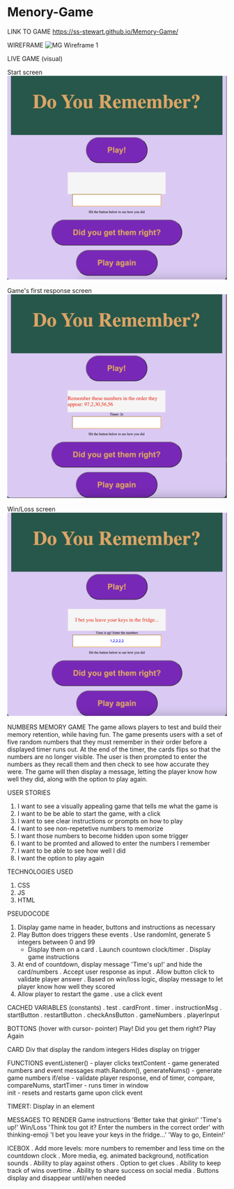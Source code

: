 # Menory-Game

LINK TO GAME
https://ss-stewart.github.io/Memory-Game/

WIREFRAME
![MG Wireframe 1](https://media.git.generalassemb.ly/user/48637/files/f4f61683-bdc6-4616-8f45-5cabd9550cf9)

LIVE GAME (visual)

Start screen
![Game_Start Screen](./Game_start-screen.png)

Game's first response screen
![Game After Play](./Game-after-PLAY.png)

Win/Loss screen
![Game After Win or Loss](./Game-After-WinLoss.png)


NUMBERS MEMORY GAME
  The game allows players to test and build their memory retention, while having fun. The game presents users with a set of five random numbers that they must remember in their order before a displayed timer runs out. At the end of the timer, the cards flips so that the numbers are no longer visible. The user is then prompted to enter the numbers as they recall them and then check to see how accurate they were. The game will then display a message, letting the player know how well they did, along with the option to play again.

USER STORIES
1. I want to see a visually appealing game that tells me what the game is
2. I want to be be able to start the game, with a click
3. I want to see clear instructions or prompts on how to play
4. I want to see non-repetetive numbers to memorize
5. I want those numbers to become hidden upon some trigger
6. I want to be promted and allowed to enter the numbers I remember
7. I want to be able to see how well I did
8. I want the option to play again

TECHNOLOGIES USED
1. CSS
2. JS
3. HTML

PSEUDOCODE
1. Display game name in header, buttons and instructions as necessary
2. Play Button does triggers these events
  . Use randomInt, generate 5 integers between 0 and 99
    - Display them on a card
  . Launch countown clock/timer 
  . Display game instructions
3. At end of countdown, display message 'Time's up!' and hide the card/numbers
  . Accept user response as input
  . Allow button click to validate player answer
  . Based on win/loss logic, display message to let player know how well they scored
4. Allow player to restart the game
  . use a click event

CACHED VARIABLES (constants)
. test 
. cardFront 
. timer 
. instructionMsg
. startButton 
. restartButton 
. checkAnsButton 
. gameNumbers 
. playerInput 

BOTTONS (hover with cursor- pointer)
  Play!
  Did you get them right? 
  Play Again

CARD
  Div that display the random integers
  Hides display on trigger

FUNCTIONS
  eventListener() - player clicks
  textContent - game generated numbers and event messages
  math.Random(), generateNums() - generate game numbers 
  if/else - validate player response, end of timer, 
  compare, compareNums, 
  startTimer - runs timer in window  
  init - resets and restarts game upon click event

TIMERT: Display in an element

MESSAGES TO RENDER
  Game instructions
  'Better take that ginko!'
  'Time's up!' 
  Win/Loss
    'Think tou got it? Enter the numbers in the correct order' with thinking-emoji
    'I bet you leave your keys in the fridge...'
    'Way to go, Eintein!'

ICEBOX
  . Add more levels: more numbers to remember and less time on the countdown clock
  . More media, eg. animated background, notification sounds
  . Ability to play against others
  . Option to get clues
  . Ability to keep track of wins overtime
  . Ability to share success on social media
  . Buttons display and disappear until/when needed
